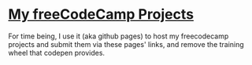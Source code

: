 # [My freeCodeCamp Projects](https://hiro776.github.io/freeCodeCamp-Projects)

For time being, I use it (aka github pages) to host my freecodecamp projects and submit them via these pages'
links, and remove the training wheel that codepen provides.
